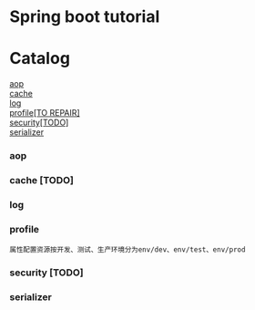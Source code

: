# Spring boot tutorial
# Catalog
[aop](###aop)   
[cache](###cache)   
[log](###log)   
[profile[TO REPAIR]](###profile)   
[security[TODO]](###security)     
[serializer](###serializer)

### aop

### cache [TODO]

### log

### profile
    属性配置资源按开发、测试、生产环境分为env/dev、env/test、env/prod
### security [TODO]

### serializer
